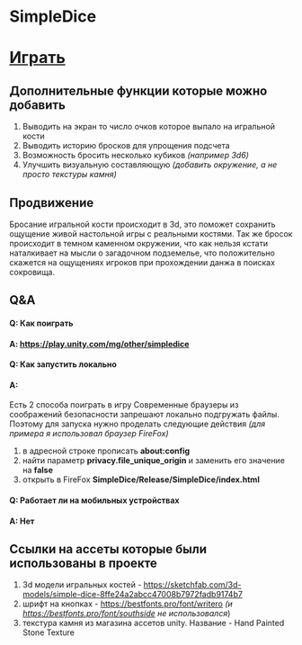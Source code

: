 # SimpleDice
# [Играть](https://play.unity.com/mg/other/simpledice)
## Дополнительные функции которые можно добавить
1. Выводить на экран то число очков которое выпало на игральной кости
2. Выводить историю бросков для упрощения подсчета
3. Возможность бросить несколько кубиков *(например 3d6)*
4. Улучшить визуальную составляющую *(добавить окружение, а не просто текстуры камня)*

## Продвижение
Бросание игральной кости происходит в 3d, это поможет сохранить ощущение живой настольной игры с реальными костями. Так же бросок происходит в темном каменном окружении, что как нельзя кстати наталкивает на мысли о загадочном подземелье, что положительно скажется на ощущениях игроков при прохождении данжа в поисках сокровища.

## Q&A
#### Q: Как поиграть
#### A: https://play.unity.com/mg/other/simpledice
#### Q: Как запустить локально
#### A:
Есть 2 способа поиграть в игру
Современные браузеры из соображений безопасности запрешают локально подгружать файлы. Поэтому для запуска нужно проделать следующие действия *(для примера я использовал браузер FireFox)*
1. в адресной строке прописать **about:config**
2. найти параметр **privacy.file_unique_origin** и заменить его значение на **false**
3. открыть в FireFox **SimpleDice/Release/SimpleDice/index.html**
#### Q: Работает ли на мобильных устройствах
#### A: Нет

## Ссылки на ассеты которые были использованы в проекте
1. 3d модели игральных костей -  https://sketchfab.com/3d-models/simple-dice-8ffe24a2abcc47008b7972fadb9174b7
2. шрифт на кнопках - https://bestfonts.pro/font/writero *(и https://bestfonts.pro/font/southside не использовался*)
3. текстура камня из магазина ассетов unity. Название - Hand Painted Stone Texture
